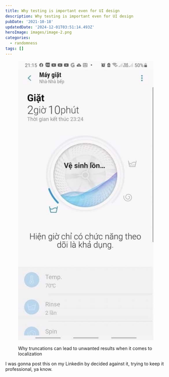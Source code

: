 ```yaml
---
title: Why testing is important even for UI design
description: Why testing is important even for UI design
pubDate: '2021-10-18'
updatedDate: '2024-12-01T03:51:14.493Z'
heroImage: images/image-2.png
categories:
  - randomness
tags: []
---
```


<figure>

![](images/image-2.png)

<figcaption>

Why truncations can lead to unwanted results when it comes to localization

</figcaption>

</figure>

I was gonna post this on my Linkedin by decided against it, trying to keep it professional, ya know.
